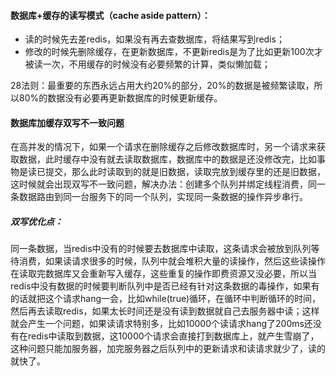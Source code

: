 #### 数据库+缓存的读写模式（cache aside pattern）：

* 读的时候先去差redis，如果没有再去查数据库，将结果写到redis；
* 修改的时候先删除缓存，在更新数据库，不更新redis是为了比如更新100次才被读一次，不用缓存的时候没有必要频繁的计算，类似懒加载；

28法则：最重要的东西永远占用大约20%的部分，20%的数据是被频繁读取，所以80%的数据没有必要再更新数据库的时候更新缓存。

#### 数据库加缓存双写不一致问题

在高并发的情况下，如果一个请求在删除缓存之后修改数据库时，另一个请求来获取数据，此时缓存中没有就去读取数据库，数据库中的数据是还没修改完，比如事物是读已提交，那么此时读取到的就是旧数据，读取完放到缓存里的还是旧数据，这时候就会出现双写不一致问题，解决办法：创建多个队列并绑定线程消费，同一条数据路由到同一台服务下的同一个队列，实现同一条数据的操作异步串行。

##### 双写优化点：

同一条数据，当redis中没有的时候要去数据库中读取，这条请求会被放到队列等待消费，如果读请求很多的时候，队列中就会堆积大量的读操作，然后这些读操作在读取完数据库又会重新写入缓存，这些重复的操作即费资源又没必要，所以当redis中没有数据的时候要判断队列中是否已经有针对这条数据的毒操作，如果有的话就把这个请求hang一会，比如while(true)循环，在循环中判断循环的时间，然后再去读取redis，如果太长时间还是没有读到数据就自己去服务器中读；这样就会产生一个问题，如果读请求特别多，比如10000个读请求hang了200ms还没有在redis中读取到数据，这10000个请求会直接打到数据库上，就产生雪崩了，这种问题只能加服务器，加完服务器之后队列中的更新请求和读请求就少了，读的就快了。